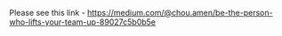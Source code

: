 Please see this link - https://medium.com/@chou.amen/be-the-person-who-lifts-your-team-up-89027c5b0b5e
